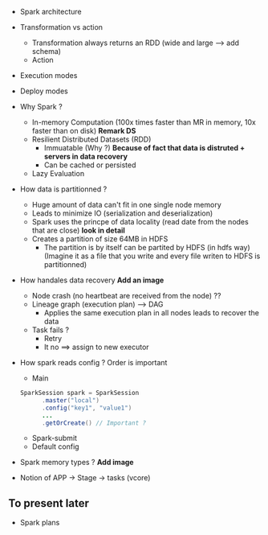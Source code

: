 - Spark architecture
- Transformation vs action 
  - Transformation always returns an RDD (wide and large --> add schema)
  - Action 
- Execution modes 
- Deploy modes
 
- Why Spark ?
  - In-memory Computation (100x times faster than MR in memory, 10x faster than on disk) **Remark DS**
  - Resilient Distributed Datasets (RDD)
    - Immuatable (Why ?) **Because of fact that data is distruted + servers in data recovery**
    - Can be cached or persisted   
  - Lazy Evaluation

- How data is partitionned ?
  - Huge amount of data can't fit in one single node memory
  - Leads to minimize IO (serialization and deserialization)
  - Spark uses the princpe of data locality (read date from the nodes that are close) **look in detail** 
  - Creates a partition of size 64MB in HDFS
    - The partition is by itself can be partited by HDFS (in hdfs way) (Imagine it as a file that you write and every file writen to HDFS is partitionned)
- How handales data recovery **Add an image**
  - Node crash (no heartbeat are received from the node) ??
  - Lineage graph (execution plan) -->  DAG
    - Applies the same execution plan in all nodes leads to recover the data
  - Task fails ?
    - Retry 
    - It no ==> assign to new executor
  
- How spark reads config ? Order is important 
  - Main
  
  ```java
  SparkSession spark = SparkSession
        .master("local")
        .config("key1", "value1")
        ...
        .getOrCreate() // Important ? 
  ```
  - Spark-submit 
  - Default config 
- Spark memory types ? **Add image**
- Notion of APP -> Stage -> tasks (vcore)


## To present later
  - Spark plans
